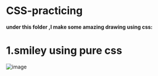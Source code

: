 # CSS-practicing
**under this folder ,I make some amazing drawing using css:**
# 1.smiley using pure css
![image](https://github.com/priyamina/CSS-practicing/assets/103628960/e14bc567-111f-49b2-b775-373d7731bead)

